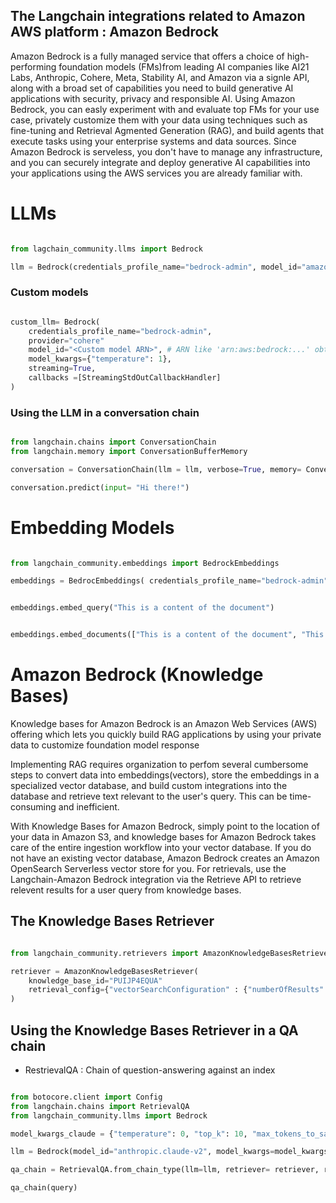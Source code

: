 ## The Langchain integrations related to Amazon AWS platform : Amazon Bedrock 

Amazon Bedrock is a fully managed service that offers a choice of high-performing foundation models (FMs)from leading AI companies like AI21 Labs, Anthropic, Cohere, Meta, Stability AI, and Amazon via a signle API, along  with a broad set of capabilities you need to build generative AI applications with security, privacy and responsible AI. Using Amazon Bedrock, you can easly experiment with and evaluate top FMs for your use case, privately customize them with your data using techniques such as fine-tuning and Retrieval Agmented Generation (RAG), and build agents that execute tasks using your enterprise systems and data sources. Since Amazon Bedrock is serveless, you don't have to manage any infrastructure, and you can securely integrate and deploy generative AI capabilities into your applications using the AWS services you are already familiar with.

# LLMs 

```python

from lagchain_community.llms import Bedrock

llm = Bedrock(credentials_profile_name="bedrock-admin", model_id="amazon.titan-text-express-v1")

```

### Custom models 

```python

custom_llm= Bedrock(
    credentials_profile_name="bedrock-admin",
    provider="cohere"
    model_id="<Custom model ARN>", # ARN like 'arn:aws:bedrock:...' obtained via provisioning the custom model
    model_kwargs={"temperature": 1},
    streaming=True, 
    callbacks =[StreamingStdOutCallbackHandler]
)

```

### Using the LLM in a conversation chain

```python

from langchain.chains import ConversationChain
from langchain.memory import ConversationBufferMemory

conversation = ConversationChain(llm = llm, verbose=True, memory= ConversationBufferMemory())

conversation.predict(input= "Hi there!")

```

# Embedding Models 


```python

from langchain_community.embeddings import BedrockEmbeddings 

embeddings = BedrocEmbeddings( credentials_profile_name="bedrock-admin", region_name="us-east-1")

```

```python

embeddings.embed_query("This is a content of the document")

```

```python

embeddings.embed_documents(["This is a content of the document", "This is another document"])

```

# Amazon Bedrock (Knowledge Bases)

Knowledge bases for Amazon Bedrock is an Amazon Web Services (AWS) offering which lets you quickly build RAG applications by using your private data to customize foundation model response

Implementing RAG requires organization to perfom several cumbersome steps to convert data into embeddings(vectors), store the embeddings in a specialized vector database, and build custom integrations into the database and retrieve text relevant to the user's query. This can be time-consuming and inefficient.

With Knowledge Bases for Amazon Bedrock, simply point to the location of your data in Amazon S3, and knowledge bases for Amazon Bedrock takes care of the entire ingestion workflow into your vector database. If you do not have an existing vector database, Amazon Bedrock creates an Amazon OpenSearch Serverless vector store for you. For retrievals, use the Langchain-Amazon Bedrock integration via the Retrieve API to retrieve relevent results for a user query from knowledge bases.

## The Knowledge Bases Retriever

```python

from langchain_community.retrievers import AmazonKnowledgeBasesRetriever

retriever = AmazonKnowledgeBasesRetriever(
    knowledge_base_id="PUIJP4EQUA"
    retrieval_config={"vectorSearchConfiguration" : {"numberOfResults": 4}},
)

```

## Using the Knowledge Bases Retriever in a QA chain 

- RestrievalQA : Chain of question-answering against an index

```python

from botocore.client import Config 
from langchain.chains import RetrievalQA
from langchain_community.llms import Bedrock

model_kwargs_claude = {"temperature": 0, "top_k": 10, "max_tokens_to_sample":3000}

llm = Bedrock(model_id="anthropic.claude-v2", model_kwargs=model_kwargs_claude)

qa_chain = RetrievalQA.from_chain_type(llm=llm, retriever= retriever, return_source_documents=True)

qa_chain(query)

```
